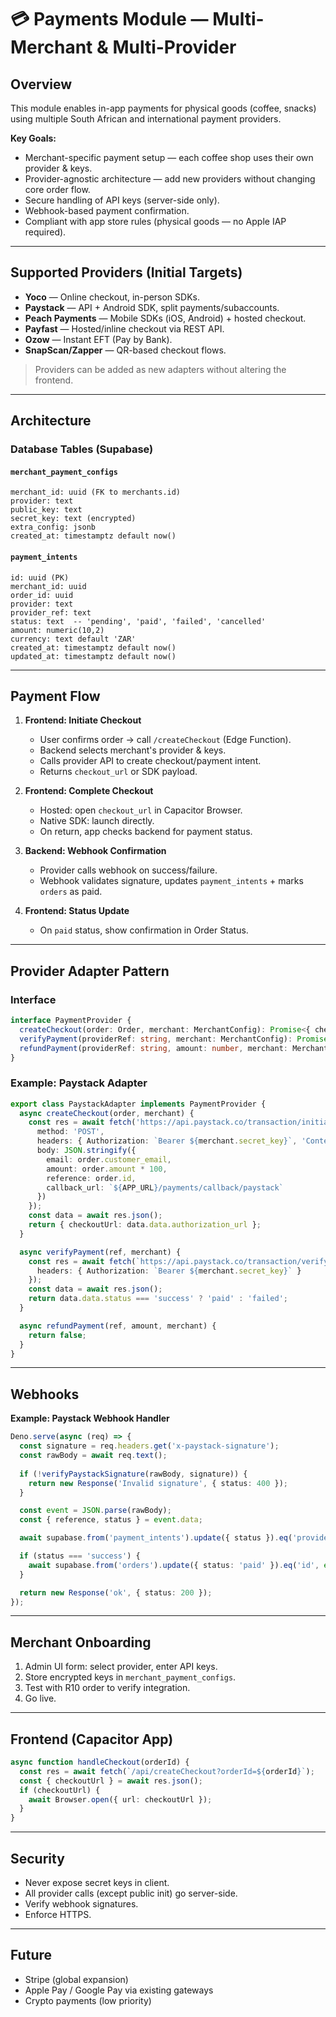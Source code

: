 
# 💳 Payments Module — Multi-Merchant & Multi-Provider

## Overview
This module enables in-app payments for physical goods (coffee, snacks) using multiple South African and international payment providers.

**Key Goals:**
- Merchant-specific payment setup — each coffee shop uses their own provider & keys.
- Provider-agnostic architecture — add new providers without changing core order flow.
- Secure handling of API keys (server-side only).
- Webhook-based payment confirmation.
- Compliant with app store rules (physical goods — no Apple IAP required).

---

## Supported Providers (Initial Targets)
- **Yoco** — Online checkout, in-person SDKs.
- **Paystack** — API + Android SDK, split payments/subaccounts.
- **Peach Payments** — Mobile SDKs (iOS, Android) + hosted checkout.
- **Payfast** — Hosted/inline checkout via REST API.
- **Ozow** — Instant EFT (Pay by Bank).
- **SnapScan/Zapper** — QR-based checkout flows.

> Providers can be added as new adapters without altering the frontend.

---

## Architecture

### Database Tables (Supabase)
#### `merchant_payment_configs`
```
merchant_id: uuid (FK to merchants.id)
provider: text
public_key: text
secret_key: text (encrypted)
extra_config: jsonb
created_at: timestamptz default now()
```

#### `payment_intents`
```
id: uuid (PK)
merchant_id: uuid
order_id: uuid
provider: text
provider_ref: text
status: text  -- 'pending', 'paid', 'failed', 'cancelled'
amount: numeric(10,2)
currency: text default 'ZAR'
created_at: timestamptz default now()
updated_at: timestamptz default now()
```

---

## Payment Flow

1. **Frontend: Initiate Checkout**
   - User confirms order → call `/createCheckout` (Edge Function).
   - Backend selects merchant's provider & keys.
   - Calls provider API to create checkout/payment intent.
   - Returns `checkout_url` or SDK payload.

2. **Frontend: Complete Checkout**
   - Hosted: open `checkout_url` in Capacitor Browser.
   - Native SDK: launch directly.
   - On return, app checks backend for payment status.

3. **Backend: Webhook Confirmation**
   - Provider calls webhook on success/failure.
   - Webhook validates signature, updates `payment_intents` + marks `orders` as paid.

4. **Frontend: Status Update**
   - On `paid` status, show confirmation in Order Status.

---

## Provider Adapter Pattern

### Interface
```ts
interface PaymentProvider {
  createCheckout(order: Order, merchant: MerchantConfig): Promise<{ checkoutUrl?: string; sdkPayload?: any; }>;
  verifyPayment(providerRef: string, merchant: MerchantConfig): Promise<PaymentStatus>;
  refundPayment(providerRef: string, amount: number, merchant: MerchantConfig): Promise<boolean>;
}
```

### Example: Paystack Adapter
```ts
export class PaystackAdapter implements PaymentProvider {
  async createCheckout(order, merchant) {
    const res = await fetch('https://api.paystack.co/transaction/initialize', {
      method: 'POST',
      headers: { Authorization: `Bearer ${merchant.secret_key}`, 'Content-Type': 'application/json' },
      body: JSON.stringify({
        email: order.customer_email,
        amount: order.amount * 100,
        reference: order.id,
        callback_url: `${APP_URL}/payments/callback/paystack`
      })
    });
    const data = await res.json();
    return { checkoutUrl: data.data.authorization_url };
  }

  async verifyPayment(ref, merchant) {
    const res = await fetch(`https://api.paystack.co/transaction/verify/${ref}`, {
      headers: { Authorization: `Bearer ${merchant.secret_key}` }
    });
    const data = await res.json();
    return data.data.status === 'success' ? 'paid' : 'failed';
  }

  async refundPayment(ref, amount, merchant) {
    return false;
  }
}
```

---

## Webhooks

**Example: Paystack Webhook Handler**
```ts
Deno.serve(async (req) => {
  const signature = req.headers.get('x-paystack-signature');
  const rawBody = await req.text();
  
  if (!verifyPaystackSignature(rawBody, signature)) {
    return new Response('Invalid signature', { status: 400 });
  }

  const event = JSON.parse(rawBody);
  const { reference, status } = event.data;

  await supabase.from('payment_intents').update({ status }).eq('provider_ref', reference);

  if (status === 'success') {
    await supabase.from('orders').update({ status: 'paid' }).eq('id', event.data.metadata.order_id);
  }

  return new Response('ok', { status: 200 });
});
```

---

## Merchant Onboarding

1. Admin UI form: select provider, enter API keys.
2. Store encrypted keys in `merchant_payment_configs`.
3. Test with R10 order to verify integration.
4. Go live.

---

## Frontend (Capacitor App)
```ts
async function handleCheckout(orderId) {
  const res = await fetch(`/api/createCheckout?orderId=${orderId}`);
  const { checkoutUrl } = await res.json();
  if (checkoutUrl) {
    await Browser.open({ url: checkoutUrl });
  }
}
```

---

## Security
- Never expose secret keys in client.
- All provider calls (except public init) go server-side.
- Verify webhook signatures.
- Enforce HTTPS.

---

## Future
- Stripe (global expansion)
- Apple Pay / Google Pay via existing gateways
- Crypto payments (low priority)
